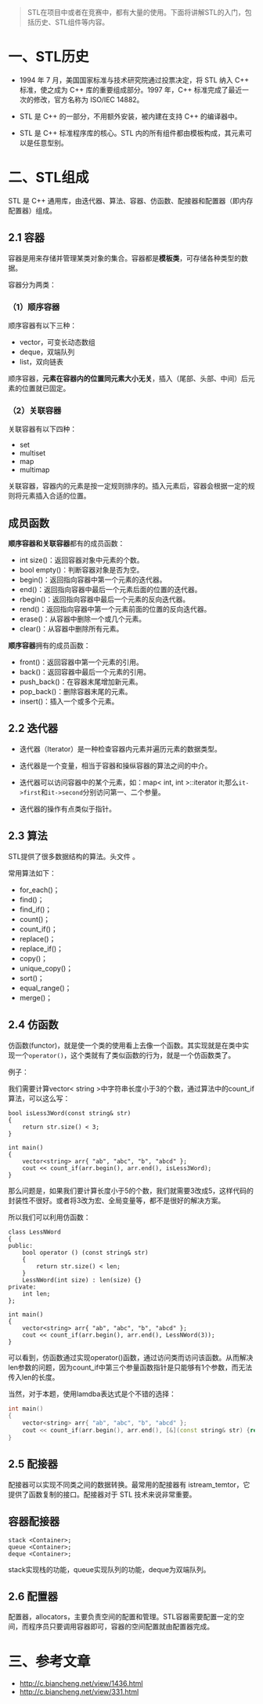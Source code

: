 >STL在项目中或者在竞赛中，都有大量的使用。下面将讲解STL的入门，包括历史、STL组件等内容。



# 一、STL历史

- 1994 年 7 月，美国国家标准与技术研究院通过投票决定，将 STL 纳入 C++ 标准，使之成为 C++ 库的重要组成部分。1997 年，C++ 标准完成了最近一次的修改，官方名称为 ISO/IEC 14882。

- STL 是 C++ 的一部分，不用额外安装，被内建在支持 C++ 的编译器中。

- STL 是 C++ 标准程序库的核心。STL 内的所有组件都由模板构成，其元素可以是任意型别。



# 二、STL组成

STL 是 C++ 通用库，由迭代器、算法、容器、仿函数、配接器和配置器（即内存配置器）组成。

## 2.1 容器

容器是用来存储并管理某类对象的集合。容器都是**模板类**，可存储各种类型的数据。

容器分为两类：

### （1）顺序容器

顺序容器有以下三种：

- vector，可变长动态数组
- deque，双端队列
- list，双向链表

顺序容器，**元素在容器内的位置同元素大小无关**，插入（尾部、头部、中间）后元素的位置就已固定。

### （2）关联容器

关联容器有以下四种：

- set
- multiset
- map
- multimap

关联容器，容器内的元素是按一定规则排序的。插入元素后，容器会根据一定的规则将元素插入合适的位置。

## 成员函数

**顺序容器和关联容器**都有的成员函数：

- int size()：返回容器对象中元素的个数。
- bool empty()：判断容器对象是否为空。
- begin()：返回指向容器中第一个元素的迭代器。
- end()：返回指向容器中最后一个元素后面的位置的迭代器。
- rbegin()：返回指向容器中最后一个元素的反向迭代器。
- rend()：返回指向容器中第一个元素前面的位置的反向迭代器。
- erase()：从容器中删除一个或几个元素。
- clear()：从容器中删除所有元素。



**顺序容器**拥有的成员函数：

- front()：返回容器中第一个元素的引用。
- back()：返回容器中最后一个元素的引用。
- push_back()：在容器末尾增加新元素。
- pop_back()：删除容器末尾的元素。
- insert()：插入一个或多个元素。

## 2.2 迭代器

- 迭代器（Iterator）是一种检查容器内元素并遍历元素的数据类型。

- 迭代器是一个变量，相当于容器和操纵容器的算法之间的中介。
- 迭代器可以访问容器中的某个元素，如：map< int, int >::iterator it;那么`it->first`和`it->second`分别访问第一、二个参量。
- 迭代器的操作有点类似于指针。

## 2.3 算法

STL提供了很多数据结构的算法。头文件 <algorithm>。

常用算法如下：

- for_each()；
- find()；
- find_if()；
- count()；
- count_if()；
- replace()；
- replace_if()；
- copy()；
- unique_copy()；
- sort()；
- equal_range()；
- merge()；

## 2.4 仿函数

仿函数(functor)，就是使一个类的使用看上去像一个函数。其实现就是在类中实现一个`operator()`，这个类就有了类似函数的行为，就是一个仿函数类了。

例子：

我们需要计算vector< string >中字符串长度小于3的个数，通过算法中的count_if算法，可以这么写：

```
bool isLess3Word(const string& str)
{
    return str.size() < 3;
}

int main()
{
    vector<string> arr{ "ab", "abc", "b", "abcd" };
    cout << count_if(arr.begin(), arr.end(), isLess3Word);
}
```

那么问题是，如果我们要计算长度小于5的个数，我们就需要3改成5，这样代码的封装性不很好。或者将3改为宏、全局变量等，都不是很好的解决方案。



所以我们可以利用仿函数：

```
class LessNWord
{
public:
    bool operator () (const string& str)
    {
        return str.size() < len;
    }
    LessNWord(int size) : len(size) {}
private:
    int len;
};

int main()
{
    vector<string> arr{ "ab", "abc", "b", "abcd" };
    cout << count_if(arr.begin(), arr.end(), LessNWord(3));
}
```

可以看到，仿函数通过实现operator()函数，通过访问类而访问该函数。从而解决len参数的问题，因为count_if中第三个参量函数指针是只能够有1个参数，而无法传入len的长度。



当然，对于本题，使用lamdba表达式是个不错的选择：

```cpp
int main()
{
    vector<string> arr{ "ab", "abc", "b", "abcd" };
    cout << count_if(arr.begin(), arr.end(), [&](const string& str) {return str.size() < 3; });
}
```



## 2.5 配接器

配接器可以实现不同类之间的数据转换。最常用的配接器有 istream_temtor，它提供了函数复制的接口。配接器对于 STL 技术来说非常重要。



## 容器配接器

```
stack <Container>;
queue <Container>;
deque <Container>;
```

stack实现栈的功能，queue实现队列的功能，deque为双端队列。



## 2.6 配置器

配置器，allocators，主要负责空间的配置和管理。STL容器需要配置一定的空间，而程序员只要调用容器即可，容器的空间配置就由配置器完成。







# 三、参考文章

- http://c.biancheng.net/view/1436.html
- http://c.biancheng.net/view/331.html











